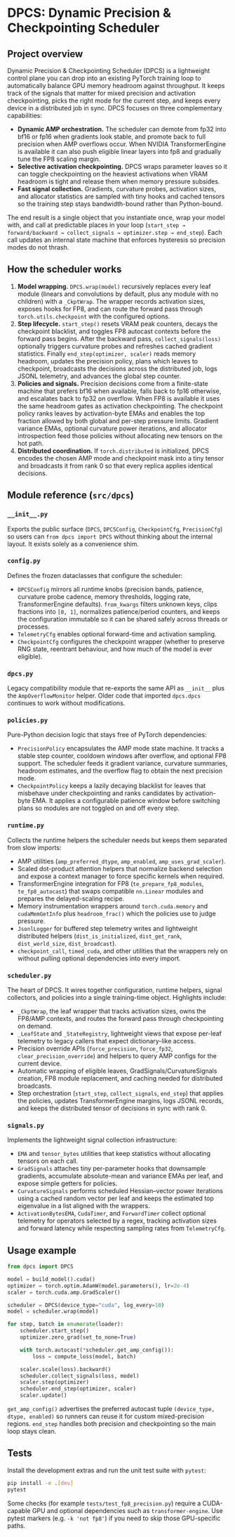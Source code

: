 # DPCS: Dynamic Precision & Checkpointing Scheduler

## Project overview
Dynamic Precision & Checkpointing Scheduler (DPCS) is a lightweight control
plane you can drop into an existing PyTorch training loop to automatically
balance GPU memory headroom against throughput. It keeps track of the signals
that matter for mixed precision and activation checkpointing, picks the right
mode for the current step, and keeps every device in a distributed job in sync.
DPCS focuses on three complementary capabilities:

* **Dynamic AMP orchestration.** The scheduler can demote from fp32 into bf16 or
  fp16 when gradients look stable, and promote back to full precision when AMP
  overflows occur. When NVIDIA TransformerEngine is available it can also push
  eligible linear layers into fp8 and gradually tune the FP8 scaling margin.
* **Selective activation checkpointing.** DPCS wraps parameter leaves so it can
  toggle checkpointing on the heaviest activations when VRAM headroom is tight
  and release them when memory pressure subsides.
* **Fast signal collection.** Gradients, curvature probes, activation sizes, and
  allocator statistics are sampled with tiny hooks and cached tensors so the
  training step stays bandwidth-bound rather than Python-bound.

The end result is a single object that you instantiate once, wrap your model
with, and call at predictable places in your loop (`start_step → forward/backward
→ collect_signals → optimizer.step → end_step`). Each call updates an internal
state machine that enforces hysteresis so precision modes do not thrash.

## How the scheduler works
1. **Model wrapping.** `DPCS.wrap(model)` recursively replaces every leaf module
   (linears and convolutions by default, plus any module with no children) with
   a `_CkptWrap`. The wrapper records activation sizes, exposes hooks for FP8,
   and can route the forward pass through `torch.utils.checkpoint` with the
   configured options.
2. **Step lifecycle.** `start_step()` resets VRAM peak counters, decays the
   checkpoint blacklist, and toggles FP8 autocast contexts before the forward
   pass begins. After the backward pass, `collect_signals(loss)` optionally
   triggers curvature probes and refreshes cached gradient statistics. Finally
   `end_step(optimizer, scaler)` reads memory headroom, updates the precision
   policy, plans which leaves to checkpoint, broadcasts the decisions across the
   distributed job, logs JSONL telemetry, and advances the global step counter.
3. **Policies and signals.** Precision decisions come from a finite-state
   machine that prefers bf16 when available, falls back to fp16 otherwise, and
   escalates back to fp32 on overflow. When FP8 is available it uses the same
   headroom gates as activation checkpointing. The checkpoint policy ranks leaves
   by activation-byte EMAs and enables the top fraction allowed by both global
   and per-step pressure limits. Gradient variance EMAs, optional curvature
   power iterations, and allocator introspection feed those policies without
   allocating new tensors on the hot path.
4. **Distributed coordination.** If `torch.distributed` is initialized, DPCS
   encodes the chosen AMP mode and checkpoint mask into a tiny tensor and
   broadcasts it from rank 0 so that every replica applies identical decisions.

## Module reference (`src/dpcs`)
### `__init__.py`
Exports the public surface (`DPCS`, `DPCSConfig`, `CheckpointCfg`, `PrecisionCfg`)
so users can `from dpcs import DPCS` without thinking about the internal layout.
It exists solely as a convenience shim.

### `config.py`
Defines the frozen dataclasses that configure the scheduler:

* `DPCSConfig` mirrors all runtime knobs (precision bands, patience, curvature
  probe cadence, memory thresholds, logging rate, TransformerEngine defaults).
  `from_kwargs` filters unknown keys, clips fractions into `[0, 1]`, normalizes
  patience/period counters, and keeps the configuration immutable so it can be
  shared safely across threads or processes.
* `TelemetryCfg` enables optional forward-time and activation sampling.
* `CheckpointCfg` configures the checkpoint wrapper (whether to preserve RNG
  state, reentrant behaviour, and how much of the model is ever eligible).

### `dpcs.py`
Legacy compatibility module that re-exports the same API as `__init__` plus the
`AmpOverflowMonitor` helper. Older code that imported `dpcs.dpcs` continues to
work without modifications.

### `policies.py`
Pure-Python decision logic that stays free of PyTorch dependencies:

* `PrecisionPolicy` encapsulates the AMP mode state machine. It tracks a stable
  step counter, cooldown windows after overflow, and optional FP8 support. The
  scheduler feeds it gradient variance, curvature summaries, headroom estimates,
  and the overflow flag to obtain the next precision mode.
* `CheckpointPolicy` keeps a lazily decaying blacklist for leaves that misbehave
  under checkpointing and ranks candidates by activation-byte EMA. It applies a
  configurable patience window before switching plans so modules are not toggled
  on and off every step.

### `runtime.py`
Collects the runtime helpers the scheduler needs but keeps them separated from
slow imports:

* AMP utilities (`amp_preferred_dtype`, `amp_enabled`, `amp_uses_grad_scaler`).
* Scaled dot-product attention helpers that normalize backend selection and
  expose a context manager to force specific kernels when required.
* TransformerEngine integration for FP8 (`te_prepare_fp8_modules`,
  `te_fp8_autocast`) that swaps compatible `nn.Linear` modules and prepares the
  delayed-scaling recipe.
* Memory instrumentation wrappers around `torch.cuda.memory` and
  `cudaMemGetInfo` plus `headroom_frac()` which the policies use to judge
  pressure.
* `JsonlLogger` for buffered step telemetry writes and lightweight distributed
  helpers (`dist_is_initialized`, `dist_get_rank`, `dist_world_size`,
  `dist_broadcast`).
* `checkpoint_call`, `timed_cuda`, and other utilities that the wrappers rely on
  without pulling optional dependencies into every import.

### `scheduler.py`
The heart of DPCS. It wires together configuration, runtime helpers, signal
collectors, and policies into a single training-time object. Highlights include:

* `_CkptWrap`, the leaf wrapper that tracks activation sizes, owns the FP8/AMP
  contexts, and routes the forward pass through checkpointing on demand.
* `_LeafState` and `_StateRegistry`, lightweight views that expose per-leaf
  telemetry to legacy callers that expect dictionary-like access.
* Precision override APIs (`force_precision`, `force_fp32`, `clear_precision_override`)
  and helpers to query AMP configs for the current device.
* Automatic wrapping of eligible leaves, GradSignals/CurvatureSignals creation,
  FP8 module replacement, and caching needed for distributed broadcasts.
* Step orchestration (`start_step`, `collect_signals`, `end_step`) that applies
  the policies, updates TransformerEngine margins, logs JSONL records, and keeps
  the distributed tensor of decisions in sync with rank 0.

### `signals.py`
Implements the lightweight signal collection infrastructure:

* `EMA` and `tensor_bytes` utilities that keep statistics without allocating
  tensors on each call.
* `GradSignals` attaches tiny per-parameter hooks that downsample gradients,
  accumulate absolute-mean and variance EMAs per leaf, and expose simple getters
  for policies.
* `CurvatureSignals` performs scheduled Hessian–vector power iterations using a
  cached random vector per leaf and keeps the estimated top eigenvalue in a list
  aligned with the wrappers.
* `ActivationBytesEMA`, `CudaTimer`, and `ForwardTimer` collect optional
  telemetry for operators selected by a regex, tracking activation sizes and
  forward latency while respecting sampling rates from `TelemetryCfg`.

## Usage example
```python
from dpcs import DPCS

model = build_model().cuda()
optimizer = torch.optim.AdamW(model.parameters(), lr=2e-4)
scaler = torch.cuda.amp.GradScaler()

scheduler = DPCS(device_type="cuda", log_every=10)
model = scheduler.wrap(model)

for step, batch in enumerate(loader):
    scheduler.start_step()
    optimizer.zero_grad(set_to_none=True)

    with torch.autocast(*scheduler.get_amp_config()):
        loss = compute_loss(model, batch)

    scaler.scale(loss).backward()
    scheduler.collect_signals(loss, model)
    scaler.step(optimizer)
    scheduler.end_step(optimizer, scaler)
    scaler.update()
```

`get_amp_config()` advertises the preferred autocast tuple `(device_type,
dtype, enabled)` so runners can reuse it for custom mixed-precision regions.
`end_step` handles both precision and checkpointing so the main loop stays clean.

## Tests
Install the development extras and run the unit test suite with `pytest`:

```bash
pip install -e .[dev]
pytest
```

Some checks (for example `tests/test_fp8_precision.py`) require a CUDA-capable
GPU and optional dependencies such as `transformer-engine`. Use pytest markers
(e.g. `-k 'not fp8'`) if you need to skip those GPU-specific paths.
